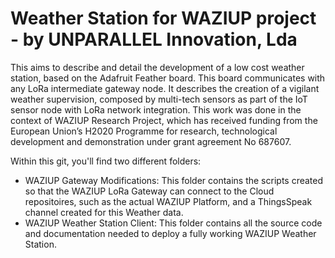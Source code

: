 # Weather Station for WAZIUP project - by UNPARALLEL Innovation, Lda

This aims to describe and detail the development of a low cost weather station, based on the Adafruit Feather board. 
This board communicates with any LoRa intermediate gateway node. It describes the creation of a vigilant weather supervision, composed by multi-tech sensors as part of the IoT sensor node with LoRa network integration. This work was done in the context of WAZIUP Research Project, which has received funding from the European Union’s H2020 Programme for research, technological development and demonstration under grant agreement No 687607.

Within this git, you'll find two different folders:

  - WAZIUP Gateway Modifications: This folder contains the scripts created so that the WAZIUP LoRa Gateway can connect to the Cloud repositoires, such as the actual WAZIUP Platform, and a ThingsSpeak channel created for this Weather data.
  - WAZIUP Weather Station Client: This folder contains all the source code and documentation needed to deploy a fully working WAZIUP Weather Station.
  
  
  
  
   
